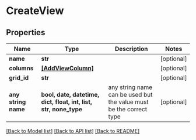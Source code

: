 # CreateView


## Properties
Name | Type | Description | Notes
------------ | ------------- | ------------- | -------------
**name** | **str** |  | [optional] 
**columns** | [**[AddViewColumn]**](AddViewColumn.md) |  | [optional] 
**grid_id** | **str** |  | [optional] 
**any string name** | **bool, date, datetime, dict, float, int, list, str, none_type** | any string name can be used but the value must be the correct type | [optional]

[[Back to Model list]](../README.md#documentation-for-models) [[Back to API list]](../README.md#documentation-for-api-endpoints) [[Back to README]](../README.md)


